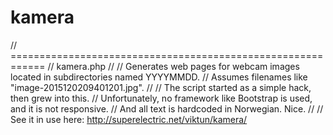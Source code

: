 # kamera

// ============================================================
// kamera.php
//
// Generates web pages for webcam images located in subdirectories named YYYYMMDD.
// Assumes filenames like "image-2015120209401201.jpg".
//
// The script started as a simple hack, then grew into this.
// Unfortunately, no framework like Bootstrap is used, and it is not responsive.
// And all text is hardcoded in Norwegian. Nice.
//
// See it in use here: http://superelectric.net/viktun/kamera/